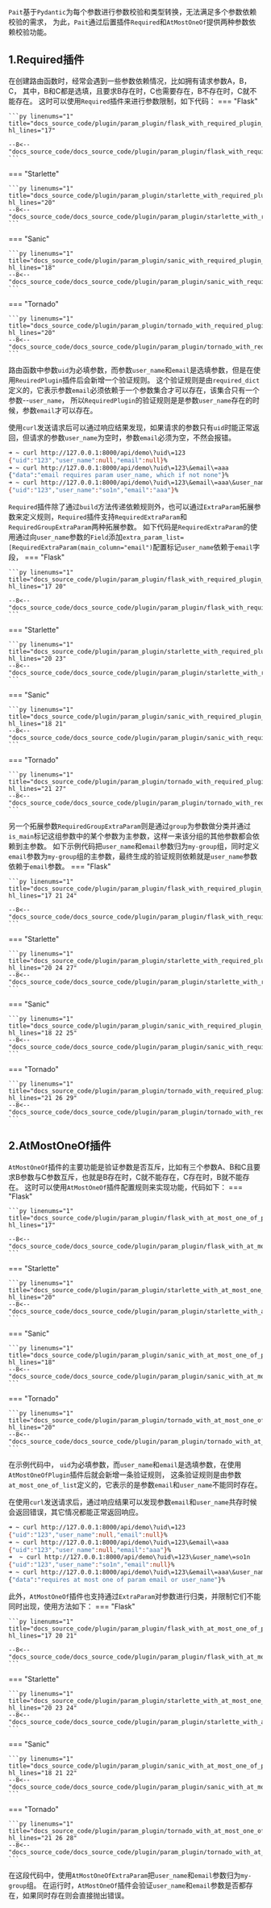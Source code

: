 `Pait`基于`Pydantic`为每个参数进行参数校验和类型转换，无法满足多个参数依赖校验的需求，
为此，`Pait`通过后置插件`Required`和`AtMostOneOf`提供两种参数依赖校验功能。

## 1.Required插件
在创建路由函数时，经常会遇到一些参数依赖情况，比如拥有请求参数A，B，C， 其中，B和C都是选填，且要求B存在时，C也需要存在，B不存在时，C就不能存在。
这时可以使用`Required`插件来进行参数限制，如下代码：
=== "Flask"

    ```py linenums="1" title="docs_source_code/plugin/param_plugin/flask_with_required_plugin_demo.py" hl_lines="17"

    --8<-- "docs_source_code/docs_source_code/plugin/param_plugin/flask_with_required_plugin_demo.py"
    ```

=== "Starlette"

    ```py linenums="1" title="docs_source_code/plugin/param_plugin/starlette_with_required_plugin_demo.py" hl_lines="20"
    --8<-- "docs_source_code/docs_source_code/plugin/param_plugin/starlette_with_required_plugin_demo.py"
    ```

=== "Sanic"

    ```py linenums="1" title="docs_source_code/plugin/param_plugin/sanic_with_required_plugin_demo.py" hl_lines="18"
    --8<-- "docs_source_code/docs_source_code/plugin/param_plugin/sanic_with_required_plugin_demo.py"
    ```

=== "Tornado"

    ```py linenums="1" title="docs_source_code/plugin/param_plugin/tornado_with_required_plugin_demo.py" hl_lines="20"
    --8<-- "docs_source_code/docs_source_code/plugin/param_plugin/tornado_with_required_plugin_demo.py"
    ```
路由函数中参数`uid`为必填参数，而参数`user_name`和`email`是选填参数，但是在使用`ReuiredPlugin`插件后会新增一个验证规则。
这个验证规则是由`required_dict`定义的，它表示参数`email`必须依赖于一个参数集合才可以存在，该集合只有一个参数--`user_name`，
所以`RequiredPlugin`的验证规则是是参数`user_name`存在的时候，参数`email`才可以存在。

使用`curl`发送请求后可以通过响应结果发现，如果请求的参数只有`uid`时能正常返回，但请求的参数`user_name`为空时，参数`email`必须为空，不然会报错。
```bash
➜ ~ curl http://127.0.0.1:8000/api/demo\?uid\=123
{"uid":"123","user_name":null,"email":null}%
➜ ~ curl http://127.0.0.1:8000/api/demo\?uid\=123\&email\=aaa
{"data":"email requires param user_name, which if not none"}%
➜ ~ curl http://127.0.0.1:8000/api/demo\?uid\=123\&email\=aaa\&user_name\=so1n
{"uid":"123","user_name":"so1n","email":"aaa"}%
```

`Required`插件除了通过`build`方法传递依赖规则外，也可以通过`ExtraParam`拓展参数来定义规则，`Required`插件支持`RequiredExtraParam`和`RequiredGroupExtraParam`两种拓展参数。
如下代码是`RequiredExtraParam`的使用通过向`user_name`参数的`Field`添加`extra_param_list=[RequiredExtraParam(main_column="email")`配置标记`user_name`依赖于`email`字段，
=== "Flask"

    ```py linenums="1" title="docs_source_code/plugin/param_plugin/flask_with_required_plugin_and_extra_param_demo.py" hl_lines="17 20"

    --8<-- "docs_source_code/docs_source_code/plugin/param_plugin/flask_with_required_plugin_and_extra_param_demo.py"
    ```

=== "Starlette"

    ```py linenums="1" title="docs_source_code/plugin/param_plugin/starlette_with_required_plugin_and_extra_param_demo.py" hl_lines="20 23"
    --8<-- "docs_source_code/docs_source_code/plugin/param_plugin/starlette_with_required_plugin_and_extra_param_demo.py"
    ```

=== "Sanic"

    ```py linenums="1" title="docs_source_code/plugin/param_plugin/sanic_with_required_plugin_and_extra_param_demo.py" hl_lines="18 21"
    --8<-- "docs_source_code/docs_source_code/plugin/param_plugin/sanic_with_required_plugin_and_extra_param_demo.py"
    ```

=== "Tornado"

    ```py linenums="1" title="docs_source_code/plugin/param_plugin/tornado_with_required_plugin_and_extra_param_demo.py" hl_lines="21 27"
    --8<-- "docs_source_code/docs_source_code/plugin/param_plugin/tornado_with_required_plugin_and_extra_param_demo.py"
    ```

另一个拓展参数`RequiredGroupExtraParam`则是通过`group`为参数做分类并通过`is_main`标记这组参数中的某个参数为主参数，这样一来该分组的其他参数都会依赖到主参数。
如下示例代码把`user_name`和`email`参数归为`my-group`组，同时定义`email`参数为`my-group`组的主参数，最终生成的验证规则依赖就是`user_name`参数依赖于`email`参数。
=== "Flask"

    ```py linenums="1" title="docs_source_code/plugin/param_plugin/flask_with_required_plugin_and_group_extra_param_demo.py" hl_lines="17 21 24"

    --8<-- "docs_source_code/docs_source_code/plugin/param_plugin/flask_with_required_plugin_and_group_extra_param_demo.py"
    ```

=== "Starlette"

    ```py linenums="1" title="docs_source_code/plugin/param_plugin/starlette_with_required_plugin_and_group_extra_param_demo.py" hl_lines="20 24 27"
    --8<-- "docs_source_code/docs_source_code/plugin/param_plugin/starlette_with_required_plugin_and_group_extra_param_demo.py"
    ```

=== "Sanic"

    ```py linenums="1" title="docs_source_code/plugin/param_plugin/sanic_with_required_plugin_and_group_extra_param_demo.py" hl_lines="18 22 25"
    --8<-- "docs_source_code/docs_source_code/plugin/param_plugin/sanic_with_required_plugin_and_group_extra_param_demo.py"
    ```

=== "Tornado"

    ```py linenums="1" title="docs_source_code/plugin/param_plugin/tornado_with_required_plugin_and_group_extra_param_demo.py" hl_lines="21 26 29"
    --8<-- "docs_source_code/docs_source_code/plugin/param_plugin/tornado_with_required_plugin_and_group_extra_param_demo.py"
    ```

## 2.AtMostOneOf插件
`AtMostOneOf`插件的主要功能是验证参数是否互斥，比如有三个参数A、B和C且要求B参数与C参数互斥，也就是B存在时，C就不能存在，C存在时，B就不能存在。
这时可以使用`AtMostOneOf`插件配置规则来实现功能，代码如下：
=== "Flask"

    ```py linenums="1" title="docs_source_code/plugin/param_plugin/flask_with_at_most_one_of_plugin_demo.py" hl_lines="17"

    --8<-- "docs_source_code/docs_source_code/plugin/param_plugin/flask_with_at_most_one_of_plugin_demo.py"
    ```

=== "Starlette"

    ```py linenums="1" title="docs_source_code/plugin/param_plugin/starlette_with_at_most_one_of_plugin_demo.py" hl_lines="20"
    --8<-- "docs_source_code/docs_source_code/plugin/param_plugin/starlette_with_at_most_one_of_plugin_demo.py"
    ```

=== "Sanic"

    ```py linenums="1" title="docs_source_code/plugin/param_plugin/sanic_with_at_most_one_of_plugin_demo.py" hl_lines="18"
    --8<-- "docs_source_code/docs_source_code/plugin/param_plugin/sanic_with_at_most_one_of_plugin_demo.py"
    ```

=== "Tornado"

    ```py linenums="1" title="docs_source_code/plugin/param_plugin/tornado_with_at_most_one_of_plugin_demo.py" hl_lines="20"
    --8<-- "docs_source_code/docs_source_code/plugin/param_plugin/tornado_with_at_most_one_of_plugin_demo.py"
    ```

在示例代码中， `uid`为必填参数，而`user_name`和`email`是选填参数，在使用`AtMostOneOfPlugin`插件后就会新增一条验证规则，
这条验证规则是由参数`at_most_one_of_list`定义的，它表示的是参数`email`和`user_name`不能同时存在。

在使用`curl`发送请求后，通过响应结果可以发现参数`email`和`user_name`共存时候会返回错误，其它情况都能正常返回响应。
```bash
➜ ~ curl http://127.0.0.1:8000/api/demo\?uid\=123
{"uid":"123","user_name":null,"email":null}%
➜ ~ curl http://127.0.0.1:8000/api/demo\?uid\=123\&email\=aaa
{"uid":"123","user_name":null,"email":"aaa"}%
➜  ~ curl http://127.0.0.1:8000/api/demo\?uid\=123\&user_name\=so1n
{"uid":"123","user_name":"so1n","email":null}%
➜ ~ curl http://127.0.0.1:8000/api/demo\?uid\=123\&email\=aaa\&user_name\=so1n
{"data":"requires at most one of param email or user_name"}%
```


此外，`AtMostOneOf`插件也支持通过`ExtraParam`对参数进行归类，并限制它们不能同时出现，使用方法如下：
=== "Flask"

    ```py linenums="1" title="docs_source_code/plugin/param_plugin/flask_with_at_most_one_of_plugin_and_extra_param_demo.py" hl_lines="17 20 21"

    --8<-- "docs_source_code/docs_source_code/plugin/param_plugin/flask_with_at_most_one_of_plugin_and_extra_param_demo.py"
    ```

=== "Starlette"

    ```py linenums="1" title="docs_source_code/plugin/param_plugin/starlette_with_at_most_one_of_plugin_and_extra_param_demo.py" hl_lines="20 23 24"
    --8<-- "docs_source_code/docs_source_code/plugin/param_plugin/starlette_with_at_most_one_of_plugin_and_extra_param_demo.py"
    ```

=== "Sanic"

    ```py linenums="1" title="docs_source_code/plugin/param_plugin/sanic_with_at_most_one_of_plugin_and_extra_param_demo.py" hl_lines="18 21 22"
    --8<-- "docs_source_code/docs_source_code/plugin/param_plugin/sanic_with_at_most_one_of_plugin_and_extra_param_demo.py"
    ```

=== "Tornado"

    ```py linenums="1" title="docs_source_code/plugin/param_plugin/tornado_with_at_most_one_of_plugin_and_extra_param_demo.py" hl_lines="21 26 28"
    --8<-- "docs_source_code/docs_source_code/plugin/param_plugin/tornado_with_at_most_one_of_plugin_and_extra_param_demo.py"
    ```
在这段代码中，使用`AtMostOneOfExtraParam`把`user_name`和`email`参数归为`my-group`组。
在运行时，`AtMostOneOf`插件会验证`user_name`和`email`参数是否都存在，如果同时存在则会直接抛出错误。

